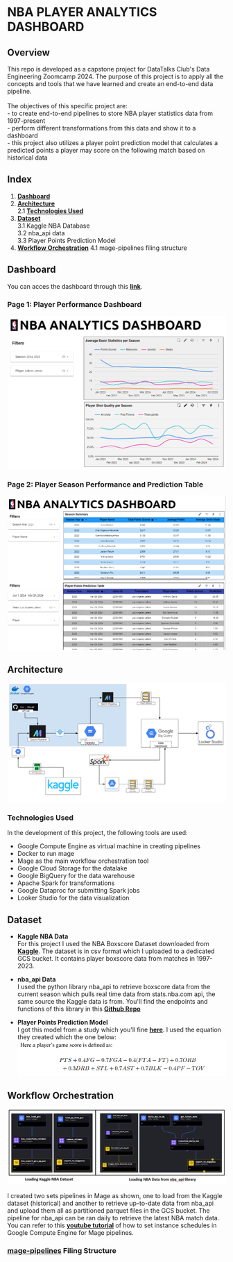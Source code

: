 # NBA PLAYER ANALYTICS DASHBOARD
## Overview

This repo is developed as a capstone project for DataTalks Club's Data Engineering Zoomcamp 2024. The purpose of this project is to apply all the concepts and tools that we have learned and create an end-to-end data pipeline. 
<br>
<br>
The objectives of this specific project are: 
<br>
	- to create end-to-end pipelines to store NBA player statistics data from 1997-present<br>
 	- perform different transformations from this data and show it to a dashboard<br>
  	- this project also utilizes a player point prediction model that calculates a predicted points a player may score on the following match based on historical data <br>

## Index
1. [**Dashboard**](https://github.com/asm-abed/nba-player-analytics-dashboard?tab=readme-ov-file#dashboard) <br>
2. [**Architecture**](https://github.com/asm-abed/nba-player-analytics-dashboard?tab=readme-ov-file#architecture) <br>
   2.1 [**Technologies Used**](https://github.com/asm-abed/nba-player-analytics-dashboard/edit/main/README.md#technologies-used) <br>
3. [**Dataset**](https://github.com/asm-abed/nba-player-analytics-dashboard/edit/main/README.md#dataset) <br>
   3.1 Kaggle NBA Database <br>
   3.2 nba_api data <br>
   3.3 Player Points Prediction Model <br>
4. [**Workflow Orchestration**](https://github.com/asm-abed/nba-player-analytics-dashboard/edit/main/README.md#workflow-orchestration)
   4.1 mage-pipelines filing structure



## Dashboard
You can acces the dashboard through this [**link**](https://lookerstudio.google.com/reporting/2af71728-04ed-40ea-89a0-9612950f50c6). 
<br>
### Page 1: Player Performance Dashboard
![DB Page 1](./misc/dashboard1.png?raw=true "Dasboard Page 1")

### Page 2: Player Season Performance and Prediction Table
![DB Page 2](./misc/dashboard2.png?raw=true "Dasboard Page 2")

## Architecture
![Project Archi](./misc/architecture.png?raw=true "Architecture")

### Technologies Used
In the development of this project, the following tools are used:
- Google Compute Engine as virtual machine in creating pipelines
- Docker to run mage
- Mage as the main workflow orchestration tool
- Google Cloud Storage for the datalake
- Google BigQuery for the data warehouse
- Apache Spark for transformations
- Google Dataproc for submitting Spark jobs
- Looker Studio for the data visualization

## Dataset
  - **Kaggle NBA Data** <br>
   For this project I used the NBA Boxscore Dataset downloaded from [**Kaggle**](https://www.kaggle.com/datasets/szymonjwiak/nba-traditional?select=traditional.csv). The dataset is in csv format which I uploaded to a dedicated GCS bucket. It contains player boxscore data from matches in 1997-2023.

  - **nba_api Data** <br>
   I used the python library nba_api to retrieve boxscore data from the current season which pulls real time data from stats.nba.com api, the same source the Kaggle data is from. You'll find the endpoints and functions of this library in this [**Github Repo**](https://github.com/swar/nba_api)

  - **Player Points Prediction Model** <br>
   I got this model from a study which you'll fine [**here**](https://courses.cs.washington.edu/courses/cse547/23wi/old_projects/23wi/NBA_Performance.pdf). I used the equation they created which the one below:
   ![formula](./misc/formula.png?raw=true "Prediction Formula")

## Workflow Orchestration
![ETL Pipelines](./misc/workflow.png?raw=true "ETL Pipelines")

I created two sets pipelines in Mage as shown, one to load from the Kaggle dataset (historical) and another to retrieve up-to-date data from nba_api and upload them all as partitioned parquet files in the GCS bucket. The pipeline for nba_api can be ran daily to retrieve the latest NBA match data. You can refer to this [**youtube tutorial**](https://www.youtube.com/watch?v=C0fNc8ZOpSI) of how to set instance schedules in Google Compute Engine for Mage pipelines. 

### [mage-pipelines](./mage-pipelines) Filing Structure




